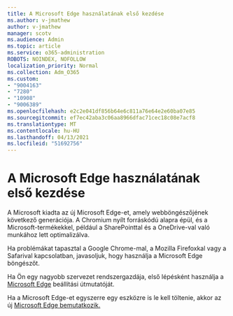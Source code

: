 ```yaml
---
title: A Microsoft Edge használatának első kezdése
ms.author: v-jmathew
author: v-jmathew
manager: scotv
ms.audience: Admin
ms.topic: article
ms.service: o365-administration
ROBOTS: NOINDEX, NOFOLLOW
localization_priority: Normal
ms.collection: Adm_O365
ms.custom:
- "9004163"
- "7280"
- "10908"
- "9006389"
ms.openlocfilehash: e2c2e041df856b64e6c811a76e64e2e60ba07e85
ms.sourcegitcommit: ef7ec42aba3c06aa8966dfac71cec18c08e7acf8
ms.translationtype: MT
ms.contentlocale: hu-HU
ms.lasthandoff: 04/13/2021
ms.locfileid: "51692756"
---
```

# <a name="start-using-microsoft-edge"></a>A Microsoft Edge használatának első kezdése

A Microsoft kiadta az új Microsoft Edge-et, amely webböngészőjének következő generációja. A Chromium nyílt forráskódú alapra épül, és a Microsoft-termékekkel, például a SharePointtal és a OneDrive-val való munkához lett optimalizálva.

Ha problémákat tapasztal a Google Chrome-mal, a Mozilla Firefoxkal vagy a Safarival kapcsolatban, javasoljuk, hogy használja a Microsoft Edge böngészőt.

Ha Ön egy nagyobb szervezet rendszergazdája, első lépésként használja a [Microsoft Edge](https://go.microsoft.com/fwlink/?linkid=2142423) beállítási útmutatóját.

Ha a Microsoft Edge-et egyszerre egy eszközre is le kell töltenie, akkor az új [Microsoft Edge bemutatkozik.](https://go.microsoft.com/fwlink/?linkid=2141049)
